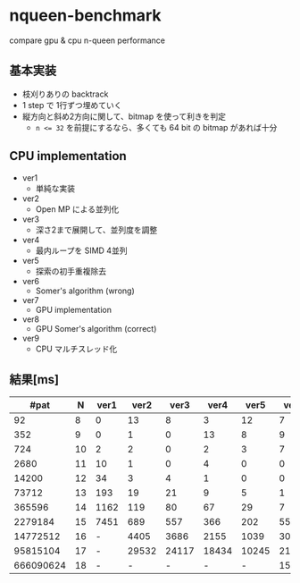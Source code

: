 # nqueen-benchmark

compare gpu & cpu n-queen performance

## 基本実装

* 枝刈りありの backtrack
* 1 step で 1行ずつ埋めていく
* 縦方向と斜め2方向に関して、bitmap を使って利きを判定
    * `n <= 32` を前提にするなら、多くても 64 bit の bitmap があれば十分

## CPU implementation

* ver1
  * 単純な実装  
* ver2
  * Open MP による並列化  
* ver3
  * 深さ2まで展開して、並列度を調整  
* ver4
  * 最内ループを SIMD 4並列
* ver5
  * 探索の初手重複除去  
* ver6
  * Somer's algorithm (wrong)
* ver7
  * GPU implementation
* ver8
  * GPU Somer's algorithm (correct)
* ver9
  * CPU マルチスレッド化

## 結果[ms]

| #pat      | N   | ver1 | ver2  | ver3  | ver4  | ver5  | ver6  | ver 7 | ver 8 |
| --------- | --- | ---- | ----- | ----- | ----- | ----- | ----- | ----- | ----- |
| 92        | 8   | 0    | 13    | 8     | 3     | 12    | 7     | 116   | 103   |
| 352       | 9   | 0    | 1     | 0     | 13    | 8     | 9     | 32    | 22    |
| 724       | 10  | 2    | 2     | 0     | 2     | 3     | 7     | 32    | 22    |
| 2680      | 11  | 10   | 1     | 0     | 4     | 0     | 0     | 32    | 22    |
| 14200     | 12  | 34   | 3     | 4     | 1     | 0     | 0     | 32    | 22    |
| 73712     | 13  | 193  | 19    | 21    | 9     | 5     | 1     | 33    | 22    |
| 365596    | 14  | 1162 | 119   | 80    | 67    | 29    | 7     | 45    | 25    |
| 2279184   | 15  | 7451 | 689   | 557   | 366   | 202   | 55    | 129   | 54    |
| 14772512  | 16  | -    | 4405  | 3686  | 2155  | 1039  | 302   | 602   | 213   |
| 95815104  | 17  | -    | 29532 | 24117 | 18434 | 10245 | 2162  | 3881  | 1461  |
| 666090624 | 18  | -    | -     | -     | -     | -     | 15324 | 28581 | 12111 |